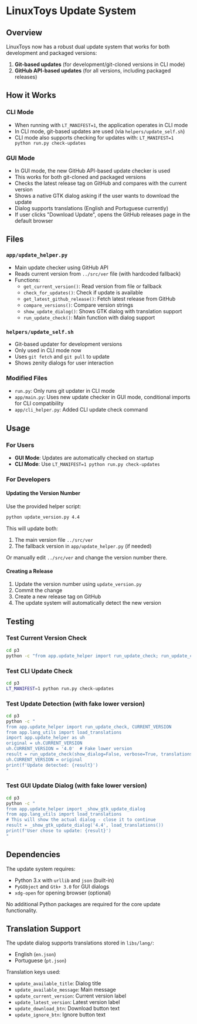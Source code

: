 # LinuxToys Update System

## Overview

LinuxToys now has a robust dual update system that works for both development and packaged versions:

1. **Git-based updates** (for development/git-cloned versions in CLI mode)
2. **GitHub API-based updates** (for all versions, including packaged releases)

## How it Works

### CLI Mode
- When running with `LT_MANIFEST=1`, the application operates in CLI mode
- In CLI mode, git-based updates are used (via `helpers/update_self.sh`)
- CLI mode also supports checking for updates with: `LT_MANIFEST=1 python run.py check-updates`

### GUI Mode
- In GUI mode, the new GitHub API-based update checker is used
- This works for both git-cloned and packaged versions
- Checks the latest release tag on GitHub and compares with the current version
- Shows a native GTK dialog asking if the user wants to download the update
- Dialog supports translations (English and Portuguese currently)
- If user clicks "Download Update", opens the GitHub releases page in the default browser

## Files

### `app/update_helper.py`
- Main update checker using GitHub API
- Reads current version from `../src/ver` file (with hardcoded fallback)
- Functions:
  - `get_current_version()`: Read version from file or fallback
  - `check_for_updates()`: Check if update is available
  - `get_latest_github_release()`: Fetch latest release from GitHub
  - `compare_versions()`: Compare version strings
  - `show_update_dialog()`: Shows GTK dialog with translation support
  - `run_update_check()`: Main function with dialog support

### `helpers/update_self.sh`
- Git-based updater for development versions
- Only used in CLI mode now
- Uses `git fetch` and `git pull` to update
- Shows zenity dialogs for user interaction

### Modified Files
- `run.py`: Only runs git updater in CLI mode
- `app/main.py`: Uses new update checker in GUI mode, conditional imports for CLI compatibility
- `app/cli_helper.py`: Added CLI update check command

## Usage

### For Users
- **GUI Mode**: Updates are automatically checked on startup
- **CLI Mode**: Use `LT_MANIFEST=1 python run.py check-updates`

### For Developers

#### Updating the Version Number
Use the provided helper script:
```bash
python update_version.py 4.4
```

This will update both:
1. The main version file `../src/ver`
2. The fallback version in `app/update_helper.py` (if needed)

Or manually edit `../src/ver` and change the version number there.

#### Creating a Release
1. Update the version number using `update_version.py`
2. Commit the change
3. Create a new release tag on GitHub
4. The update system will automatically detect the new version

## Testing

### Test Current Version Check
```bash
cd p3
python -c "from app.update_helper import run_update_check; run_update_check(show_dialog=False, verbose=True)"
```

### Test CLI Update Check
```bash
cd p3
LT_MANIFEST=1 python run.py check-updates
```

### Test Update Detection (with fake lower version)
```bash
cd p3
python -c "
from app.update_helper import run_update_check, CURRENT_VERSION
from app.lang_utils import load_translations
import app.update_helper as uh
original = uh.CURRENT_VERSION
uh.CURRENT_VERSION = '4.0'  # Fake lower version
result = run_update_check(show_dialog=False, verbose=True, translations=load_translations())
uh.CURRENT_VERSION = original
print(f'Update detected: {result}')
"
```

### Test GUI Update Dialog (with fake lower version)
```bash
cd p3
python -c "
from app.update_helper import _show_gtk_update_dialog
from app.lang_utils import load_translations
# This will show the actual dialog - close it to continue
result = _show_gtk_update_dialog('4.4', load_translations())
print(f'User chose to update: {result}')
"
```

## Dependencies

The update system requires:
- Python 3.x with `urllib` and `json` (built-in)
- `PyGObject` and `Gtk+ 3.0` for GUI dialogs
- `xdg-open` for opening browser (optional)

No additional Python packages are required for the core update functionality.

## Translation Support

The update dialog supports translations stored in `libs/lang/`:
- English (`en.json`)
- Portuguese (`pt.json`)

Translation keys used:
- `update_available_title`: Dialog title
- `update_available_message`: Main message
- `update_current_version`: Current version label
- `update_latest_version`: Latest version label  
- `update_download_btn`: Download button text
- `update_ignore_btn`: Ignore button text
